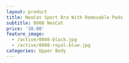 ```yaml
---
layout: product
title: NeoCat Sport Bra With Removable Pads
subtitle: 0008 NeoCat 
price: '38.00'
feature_image:
  - /active/0008-black.jpg
  - /active/0008-royal-blue.jpg
categories: Upper Body
---
```


